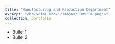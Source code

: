 ```yaml
---
title: "Manufacturing and Production Department"
excerpt: "<br/><img src='/images/500x300.png'>"
collection: portfolio
---
```


* Bullet 1
* Bullet 2

